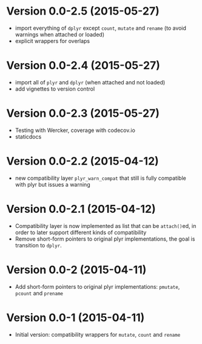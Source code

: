 Version 0.0-2.5 (2015-05-27)
===

- import everything of `dplyr` except `count`, `mutate` and `rename` (to avoid warnings when attached or loaded)
- explicit wrappers for overlaps

Version 0.0-2.4 (2015-05-27)
===

- import all of `plyr` and `dplyr` (when attached and not loaded)
- add vignettes to version control

Version 0.0-2.3 (2015-05-27)
===

- Testing with Wercker, coverage with codecov.io
- staticdocs

Version 0.0-2.2 (2015-04-12)
===

- new compatibility layer `plyr_warn_compat` that still is fully compatible with plyr but issues a warning

Version 0.0-2.1 (2015-04-12)
===

- Compatibility layer is now implemented as list that can be `attach()`ed, in order to later support different kinds of compatibility
- Remove short-form pointers to original plyr implementations, the goal is transition to `dplyr`.


Version 0.0-2 (2015-04-11)
===

- Add short-form pointers to original plyr implementations: `pmutate`, `pcount` and `prename`


Version 0.0-1 (2015-04-11)
===

- Initial version: compatibility wrappers for `mutate`, `count` and `rename`
